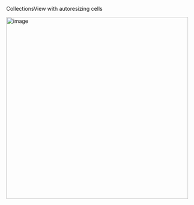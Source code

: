 CollectionsView with autoresizing cells

<img width="484" alt="image" src="https://github.com/user-attachments/assets/cec9adab-ee6a-4d09-b9b6-4055facd60a6" />
